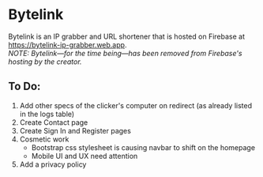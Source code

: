 # Bytelink
Bytelink is an IP grabber and URL shortener that is hosted on Firebase at https://bytelink-ip-grabber.web.app.  
*NOTE: Bytelink—for the time being—has been removed from Firebase's hosting by the creator.*

## To Do:
1. Add other specs of the clicker's computer on redirect (as already listed in the logs table)
3. Create Contact page
4. Create Sign In and Register pages
5. Cosmetic work
      - Bootstrap css stylesheet is causing navbar to shift on the homepage
      - Mobile UI and UX need attention
6. Add a privacy policy
